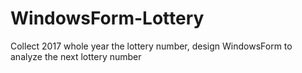 # WindowsForm-Lottery
Collect 2017 whole year the lottery number, design WindowsForm to analyze the next lottery number
